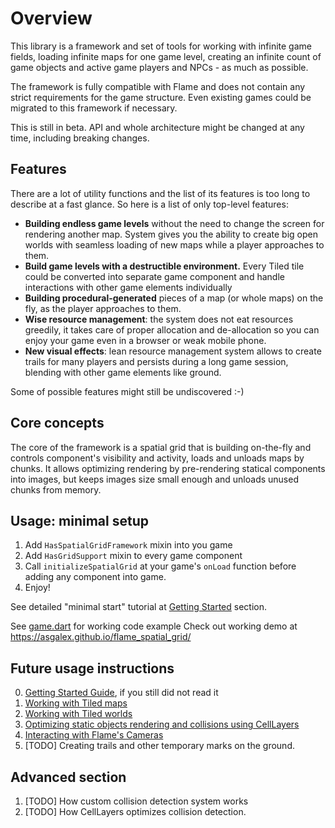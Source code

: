# Overview

This library is a framework and set of tools for working with infinite game fields, loading
infinite maps for one game level, creating an infinite count of game objects and active game players
and NPCs - as much as possible.

The framework is fully compatible with Flame and does not contain any strict requirements for the
game structure. Even existing games could be migrated to this framework if necessary.

This is still in beta. API and whole architecture might be changed at any time, including breaking 
changes. 

## Features

There are a lot of utility functions and the list of its features is too long to describe at a fast
glance.
So here is a list of only top-level features:

- __Building endless game levels__ without the need to change the screen for rendering another map.
  System gives you the ability to create big open worlds with seamless loading of new maps while a 
  player approaches to them.
- __Build game levels with a destructible environment.__ Every Tiled tile could be converted into
  separate game component and handle interactions with other game elements individually
- __Building procedural-generated__ pieces of a map (or whole maps) on the fly, as the player
  approaches to them.
- __Wise resource management__: the system does not eat resources greedily, it takes care of proper
  allocation and de-allocation so you can enjoy your game even in a browser or weak mobile phone.
- __New visual effects__: lean resource management system allows to create trails for many players
  and persists during a long game session, blending with other game elements like ground.

Some of possible features might still be undiscovered :-)

## Core concepts

The core of the framework is a spatial grid that is building on-the-fly and controls component's
visibility and activity, loads and unloads maps by chunks. It allows optimizing rendering by
pre-rendering statical components into images, but keeps images size small enough and unloads unused
chunks from memory.

## Usage: minimal setup

1. Add `HasSpatialGridFramework` mixin into you game
2. Add `HasGridSupport` mixin to every game component
3. Call `initializeSpatialGrid` at your game's `onLoad` function before adding any component into
   game.
4. Enjoy!

See detailed "minimal start" tutorial at [Getting Started](doc/getting_started.md) section.

See [game.dart](example/lib/game.dart) for working code example
Check out working demo at https://asgalex.github.io/flame_spatial_grid/

## Future usage instructions

0. [Getting Started Guide](doc/getting_started.md), if you still did not read it
1. [Working with Tiled maps](doc/tiled_maps_basics.md)
2. [Working with Tiled worlds](doc/tiled_maps_worlds.md)
3. [Optimizing static objects rendering and collisions using CellLayers](doc/cell_layers.md)
4. [Interacting with Flame's Cameras](doc/camera.md)
5. [TODO] Creating trails and other temporary marks on the ground.

## Advanced section

1. [TODO] How custom collision detection system works
2. [TODO] How CellLayers optimizes collision detection.
